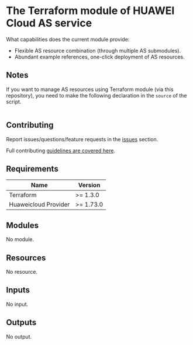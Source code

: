 # The Terraform module of HUAWEI Cloud AS service

What capabilities does the current module provide:

+ Flexible AS resource combination (through multiple AS submodules).
+ Abundant example references, one-click deployment of AS resources.

## Notes

If you want to manage AS resources using Terraform module (via this repository), you need to make the following
declaration in the `source` of the script.

```hcl

```

## Contributing

Report issues/questions/feature requests in the [issues](https://github.com/terraform-huaweicloud-modules/terraform-huaweicloud-as/issues/new)
section.

Full contributing [guidelines are covered here](.github/how_to_contribute.md).

## Requirements

| Name | Version |
|------|---------|
| Terraform | >= 1.3.0 |
| Huaweicloud Provider | >= 1.73.0 |

## Modules

No module.

## Resources

No resource.

## Inputs

No input.

## Outputs

No output.
